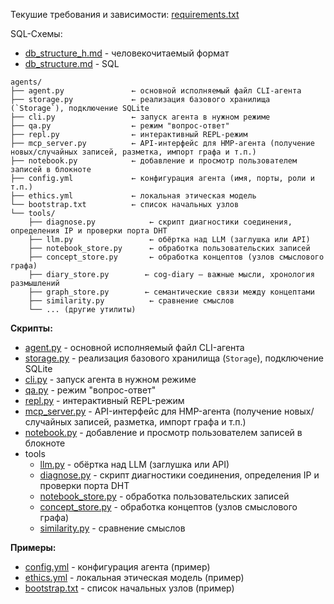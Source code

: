 Текушие требования и зависимости: [requirements.txt](requirements.txt)

SQL-Схемы:
* [db_structure_h.md](db_structure_h.md) - человекочитаемый формат
* [db_structure.md](db_structure.md) - SQL

```
agents/
├── agent.py               ← основной исполняемый файл CLI-агента
├── storage.py             ← реализация базового хранилища (`Storage`), подключение SQLite
├── cli.py                 ← запуск агента в нужном режиме
├── qa.py                  ← режим "вопрос-ответ"
├── repl.py                ← интерактивный REPL-режим
├── mcp_server.py          ← API-интерфейс для HMP-агента (получение новых/случайных записей, разметка, импорт графа и т.п.)
├── notebook.py            ← добавление и просмотр пользователем записей в блокноте
├── config.yml             ← конфигурация агента (имя, порты, роли и т.п.)
├── ethics.yml             ← локальная этическая модель
└── bootstrap.txt          ← список начальных узлов
└── tools/
    ├── diagnose.py            ← скрипт диагностики соединения, определения IP и проверки порта DHT
    ├── llm.py                 ← обёртка над LLM (заглушка или API)
    ├── notebook_store.py      ← обработка пользовательских записей
    ├── concept_store.py       ← обработка концептов (узлов смыслового графа)
    ├── diary_store.py        ← cog-diary — важные мысли, хронология размышлений
    ├── graph_store.py        ← семантические связи между концептами
    ├── similarity.py          ← сравнение смыслов
    └── ... (другие утилиты)
```

**Скрипты:**
* [agent.py](agent.py) - основной исполняемый файл CLI-агента
* [storage.py](storage.py) - реализация базового хранилища (`Storage`), подключение SQLite
* [cli.py](cli.py) - запуск агента в нужном режиме
* [qa.py](qa.py) - режим "вопрос-ответ"
* [repl.py](repl.py) - интерактивный REPL-режим
* [mcp_server.py](mcp_server.py) - API-интерфейс для HMP-агента (получение новых/случайных записей, разметка, импорт графа и т.п.)
* [notebook.py](notebook.py) - добавление и просмотр пользователем записей в блокноте
* tools
  * [llm.py](tools/llm.py) - обёртка над LLM (заглушка или API)
  * [diagnose.py](tools/diagnose.py) - скрипт диагностики соединения, определения IP и проверки порта DHT
  * [notebook_store.py](tools/notebook_store.py) - обработка пользовательских записей
  * [concept_store.py](tools/concept_store.py) - обработка концептов (узлов смыслового графа)
  * [similarity.py](tools/similarity.py) - сравнение смыслов

**Примеры:**
* [config.yml](config.yml) - конфигурация агента (пример)
* [ethics.yml](ethics.yml) - локальная этическая модель (пример)
* [bootstrap.txt](bootstrap.txt) - список начальных узлов (пример)
